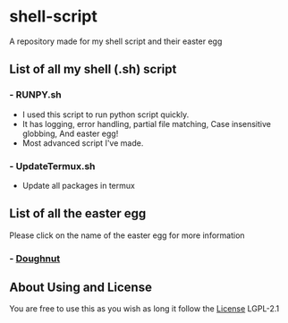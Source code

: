 # shell-script
A repository made for my shell script and their easter egg

## List of all my shell (.sh) script

### - RUNPY.sh
  - I used this script to run python script quickly.
  - It has logging, error handling, partial file matching, Case insensitive globbing, And easter egg!
  - Most advanced script I've made.

### - UpdateTermux.sh
  - Update all packages in termux

## List of all the easter egg
Please click on the name of the easter egg for more information

### - [Doughnut](https://github.com/Zears14/shell-script/blob/main/script/egg/Easter_Egg.md#doughnut)

## About Using and License
You are free to use this as you wish as long it follow the [License](https://github.com/Zears14/shell-script/blob/main/LICENSE) LGPL-2.1



